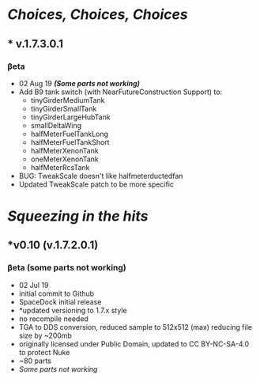 # ***Choices, Choices, Choices***
## * v.1.7.3.0.1 
### βeta 
  + 02 Aug 19 ***(Some parts not working)*** 
   + Add B9 tank switch (with NearFutureConstruction Support) to: 
      + tinyGirderMediumTank 
      + tinyGirderSmallTank 
      + tinyGirderLargeHubTank 
      + smallDeltaWing 
      + halfMeterFuelTankLong 
      + halfMeterFuelTankShort 
      + halfMeterXenonTank 
      + oneMeterXenonTank 
      + halfMeterRcsTank 
   + BUG: TweakScale doesn't like halfmeterductedfan 
   + Updated TweakScale patch to be more specific 
 
# ***Squeezing in the hits***
## *v0.10 (v.1.7.2.0.1) 
### βeta (some parts not working) 
  + 02 Jul 19
   + initial commit to Github
   + SpaceDock initial release 
   + *updated versioning to 1.7.x style
   + no recompile needed
   + TGA to DDS conversion, reduced sample to 512x512 (max) reducing file size by ~200mb
   + originally licensed under Public Domain, updated to CC BY-NC-SA-4.0 to protect Nuke
   + ~80 parts
   + *Some parts not working*

 
